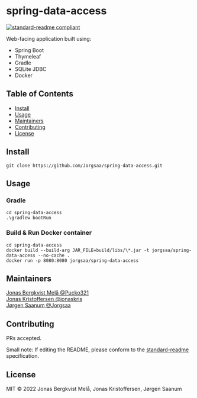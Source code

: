# spring-data-access

[![standard-readme compliant](https://img.shields.io/badge/standard--readme-OK-green.svg?style=flat-square)](https://github.com/RichardLitt/standard-readme)

Web-facing application built using:
- Spring Boot
- Thymeleaf
- Gradle
- SQLite JDBC
- Docker

## Table of Contents

- [Install](#install)
- [Usage](#usage)
- [Maintainers](#maintainers)
- [Contributing](#contributing)
- [License](#license)

## Install

```
git clone https://github.com/Jorgsaa/spring-data-access.git
```

## Usage

### Gradle
```
cd spring-data-access
.\gradlew bootRun
```

### Build & Run Docker container
```
cd spring-data-access
docker build --build-arg JAR_FILE=build/libs/\*.jar -t jorgsaa/spring-data-access --no-cache .
docker run -p 8080:8080 jorgsaa/spring-data-access
```

## Maintainers

[Jonas Bergkvist Melå @Pucko321](https://github.com/Pucko321) \
[Jonas Kristoffersen @jonaskris](https://github.com/jonaskris) \
[Jørgen Saanum @Jorgsaa](https://github.com/Jorgsaa)

## Contributing

PRs accepted.

Small note: If editing the README, please conform to the [standard-readme](https://github.com/RichardLitt/standard-readme) specification.

## License

MIT © 2022 Jonas Bergkvist Melå, Jonas Kristoffersen, Jørgen Saanum
